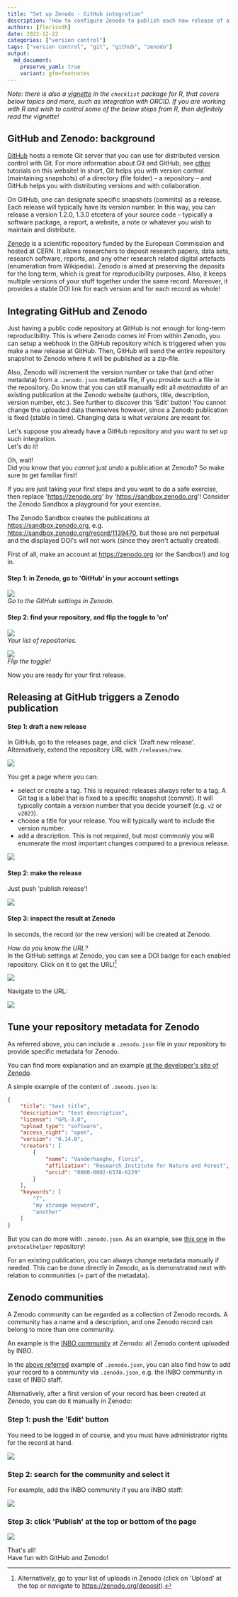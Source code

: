 ```yaml
---
title: "Set up Zenodo - GitHub integration"
description: "How to configure Zenodo to publish each new release of a GitHub repository?"
authors: [florisvdh]
date: 2022-12-22
categories: ["version control"]
tags: ["version control", "git", "github", "zenodo"]
output: 
  md_document:
    preserve_yaml: true
    variant: gfm+footnotes
---
```



_Note: there is also a [vignette](https://inbo.github.io/checklist/articles/zenodo.html) in the `checklist` package for R, that covers below topics and more, such as integration with ORCID._
_If you are working with R and wish to control some of the below steps from R, then definitely read the vignette!_


## GitHub and Zenodo: background

[GitHub](https://github.com) hosts a remote Git server that you can use for distributed version control with Git.
For more information about Git and GitHub, see [other](https://inbo.github.io/tutorials/categories/version-control/) tutorials on this website!
In short, Git helps you with version control (maintaining snapshots) of a directory (file folder) – a repository – and GitHub helps you with distributing versions and with collaboration.

On GitHub, one can designate specific snapshots (commits) as a release.
Each release will typically have its version number.
In this way, you can release a version 1.2.0, 1.3.0 etcetera of your source code – typically a software package, a report, a website, a note or whatever you wish to maintain and distribute.

[Zenodo](https://zenodo.org) is a scientific repository funded by the European Commission and hosted at CERN.
It allows researchers to deposit research papers, data sets, research software, reports, and any other research related digital artefacts (enumeration from Wikipedia).
Zenodo is aimed at preserving the deposits for the long term, which is great for reproducibility purposes.
Also, it keeps multiple versions of your stuff together under the same record.
Moreover, it provides a stable DOI link for each version and for each record as whole!

## Integrating GitHub and Zenodo

Just having a public code repository at GitHub is not enough for long-term reproducibility.
This is where Zenodo comes in!
From within Zenodo, you can setup a webhook in the GitHub repository which is triggered when you make a new release at GitHub.
Then, GitHub will send the entire repository snapshot to Zenodo where it will be published as a zip-file.

Also, Zenodo will increment the version number or take that (and other metadata) from a `.zenodo.json` metadata file, if you provide such a file in the repository.
Do know that you can still manually edit all _metatadata_ of an existing publication at the Zenodo website (authors, title, description, version number, etc.).
See further to discover this 'Edit' button!
You cannot change the uploaded data themselves however, since a Zenodo publication is fixed (stable in time).
Changing data is what _versions_ are meant for.

Let's suppose you already have a GitHub repository and you want to set up such integration.\
Let's do it!

Oh, wait!\
Did you know that you _cannot_ just _undo_ a publication at Zenodo?
So make sure to get familiar first!

If you are just taking your first steps and you want to do a safe exercise,
then replace '<https://zenodo.org>' by '<https://sandbox.zenodo.org>'!
Consider the Zenodo Sandbox a playground for your exercise.

The Zenodo Sandbox creates the publications at <https://sandbox.zenodo.org>, e.g. <https://sandbox.zenodo.org/record/1139470>, but those are not perpetual and the displayed DOI's will not work (since they aren't actually created).

First of all, make an account at <https://zenodo.org> (or the Sandbox!) and log in.

#### Step 1: in Zenodo, go to 'GitHub' in your account settings

![](images/settingsdropdown.png)\
_Go to the GitHub settings in Zenodo._

#### Step 2: find your repository, and flip the toggle to 'on'

![](images/repositories.png)\
_Your list of repositories._

![](images/toggle.png)\
_Flip the toggle!_

Now you are ready for your first release.

## Releasing at GitHub triggers a Zenodo publication

#### Step 1: draft a new release

In GitHub, go to the releases page, and click 'Draft new release'.
Alternatively, extend the repository URL with `/releases/new`.

![](images/draft.png)

You get a page where you can:

- select or create a tag.
This is required: releases always refer to a tag.
A Git tag is a label that is fixed to a specific snapshot (commit).
It will typically contain a version number that you decide yourself (e.g. `v2` or `v2023`).
- choose a title for your release.
You will typically want to include the version number.
- add a description.
This is not required, but most commonly you will enumerate the most important changes compared to a previous release.

![](images/makerelease1.png)


#### Step 2: make the release

Just push 'publish release'!

![](images/makerelease2.png)

#### Step 3: inspect the result at Zenodo

In seconds, the record (or the new version) will be created at Zenodo.

_How do you know the URL?_\
In the GitHub settings at Zenodo, you can see a DOI badge for each enabled repository.
Click on it to get the URL![^url]

![](images/doibadge.png)

Navigate to the URL:

![](images/zenodopub.png)

[^url]: Alternatively, go to your list of uploads in Zenodo (click on 'Upload' at the top or navigate to <https://zenodo.org/deposit>).


## Tune your repository metadata for Zenodo

As referred above, you can include a `.zenodo.json` file in your repository to provide specific metadata for Zenodo.

You can find more explanation and an example [at the developer's site of Zenodo](https://developers.zenodo.org/#add-metadata-to-your-github-repository-release).

A simple example of the content of `.zenodo.json` is:

```json
{
    "title": "test title",
    "description": "test description",
    "license": "GPL-3.0",
    "upload_type": "software",
    "access_right": "open",
    "version": "0.14.0",
    "creators": [
        {
            "name": "Vanderhaeghe, Floris",
            "affiliation": "Research Institute for Nature and Forest",
            "orcid": "0000-0002-6378-6229"
        }
    ],
    "keywords": [
        "T",
        "my strange keyword",
        "another"
    ]
}
```

But you can do more with `.zenodo.json`.
As an example, see [this one](https://github.com/inbo/protocolhelper/blob/cea8c3735c5fd761556c48d17008c68bbe3e98c3/.zenodo.json) in the `protocolhelper` repository!

For an existing publication, you can always change metadata manually if needed.
This can be done directly in Zenodo, as is demonstrated next with relation to communities (= part of the metadata).

## Zenodo communities

A Zenodo community can be regarded as a collection of Zenodo records.
A community has a name and a description, and one Zenodo record can belong to more than one community.

An example is the [INBO community](https://zenodo.org/communities/inbo) at Zenodo: all Zenodo content uploaded by INBO.

In the [above referred](https://github.com/inbo/protocolhelper/blob/cea8c3735c5fd761556c48d17008c68bbe3e98c3/.zenodo.json) example of `.zenodo.json`, you can also find how to add your record to a community via `.zenodo.json`, e.g. the INBO community in case of INBO staff.

Alternatively, after a first version of your record has been created at Zenodo, you can do it manually in Zenodo:

### Step 1: push the 'Edit' button

You need to be logged in of course, and you must have administrator rights for the record at hand.

![](images/edit.png)

### Step 2: search for the community and select it

For example, add the INBO community if you are INBO staff:

![](images/addinbo.png)

### Step 3: click 'Publish' at the top or bottom of the page

![](images/publish.png)

That's all!\
Have fun with GitHub and Zenodo!









